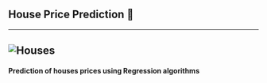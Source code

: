 ## House Price Prediction 🏢
---------------
![Houses](https://github.com/Abdulrahmankhaled11/House-Price-Prediction/assets/107066716/18c52f02-adf1-4f18-bb37-aacf1e1fc587)
---------------
#### Prediction of houses prices using Regression algorithms 
